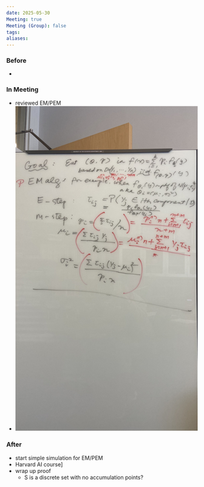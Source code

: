 ```yaml
---
date: 2025-05-30
Meeting: true
Meeting (Group): false
tags: 
aliases:
---
```


### Before
- 

### In Meeting
- reviewed EM/PEM
- ![](IMG_5583.jpg)

### After
- start simple simulation for EM/PEM
- Harvard AI course]
- wrap up proof
	- S is a discrete set with no accumulation points?